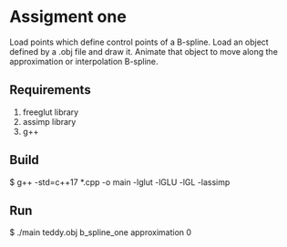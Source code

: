 # Assigment one

Load points which define control points of a B-spline. Load an object defined by a .obj file and draw it. 
Animate that object to move along the approximation or interpolation B-spline.

## Requirements
  1. freeglut library
  2. assimp library
  3. g++
  
## Build
  $ g++ -std=c++17 *.cpp -o main -lglut -lGLU -lGL -lassimp

## Run
  $ ./main teddy.obj b_spline_one approximation 0
